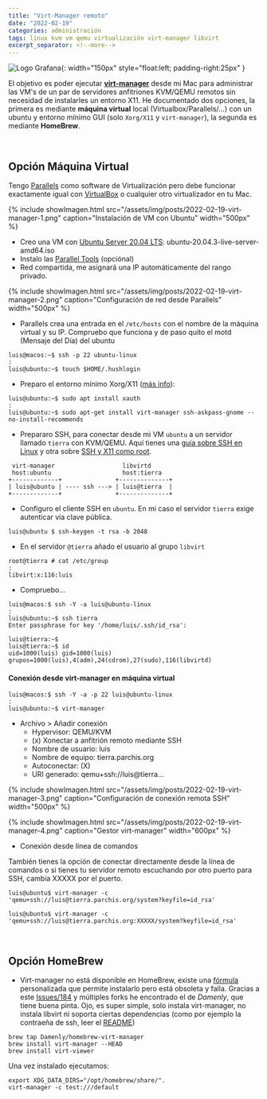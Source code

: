 ```yaml
---
title: "Virt-Manager remoto"
date: "2022-02-19"
categories: administración
tags: linux kvm vm qemu virtualización virt-manager libvirt
excerpt_separator: <!--more-->
---
```


![Logo Grafana](/assets/img/posts/logo-virtmanager.svg){: width="150px" style="float:left; padding-right:25px" } 


El objetivo es poder ejecutar **[virt-manager](https://virt-manager.org)** desde mi Mac para administrar las VM's de un par de servidores anfitriones KVM/QEMU remotos sin necesidad de instalarles un entorno X11. He documentado dos opciones, la primera es mediante **máquina virtual** local (Virtualbox/Parallels/...) con un ubuntu y entorno mínimo GUI (solo `Xorg/X11` y `virt-manager`), la segunda es mediante **HomeBrew**.


<br clear="left"/>
<!--more-->


## Opción Máquina Virtual 

Tengo [Parallels](https://www.parallels.com/es/) como software de Virtualización pero debe funcionar exactamente igual con [VirtualBox](https://www.virtualbox.org) o cualquier otro virtualizador en tu Mac. 

{% include showImagen.html 
      src="/assets/img/posts/2022-02-19-virt-manager-1.png" 
      caption="Instalación de VM con Ubuntu" 
      width="500px"
      %}

- Creo una VM con [Ubuntu Server 20.04 LTS](https://ubuntu.com/server/docs/installation): ubuntu-20.04.3-live-server-amd64.iso
- Instalo las [Parallel Tools](https://kb.parallels.com/en/121370) (opciónal)
- Red compartida, me asignará una IP automáticamente del rango privado.

{% include showImagen.html 
      src="/assets/img/posts/2022-02-19-virt-manager-2.png" 
      caption="Configuración de red desde Parallels" 
      width="500px"
      %}

- Parallels crea una entrada en el `/etc/hosts` con el nombre de la máquina virtual y su IP. Compruebo que funciona y de paso quito el motd (Mensaje del Día) del ubuntu

```
luis@macos:~$ ssh -p 22 ubuntu-linux
: 
luis@ubuntu:~$ touch $HOME/.hushlogin
```

- Preparo el entorno mínimo Xorg/X11 ([más info](https://help.ubuntu.com/community/ServerGUI)): 
  
```
luis@ubuntu:~$ sudo apt install xauth
:
luis@ubuntu:~$ sudo apt-get install virt-manager ssh-askpass-gnome --no-install-recommends
```

-  Prepararo SSH, para conectar desde mi VM `ubuntu` a un servidor llamado `tierra` con KVM/QEMU. Aquí tienes una [guía sobre SSH en Linux](https://www.luispa.com/linux/2006/11/13/ssh.html) y otra sobre [SSH y X11 como root](https://www.luispa.com/linux/2017/02/11/x11-desde-root.html). 
  
```
 virt-manager                   libvirtd
 host:ubuntu                    host:tierra
+-------------+               +--------------+
| luis@ubuntu | ---- ssh ---> | luis@tierra  |
+-------------+               +--------------+
```

- Configuro el cliente SSH en `ubuntu`. En mi caso el servidor `tierra` exige autenticar vía clave pública.

```
luis@ubuntu $ ssh-keygen -t rsa -b 2048
```

- En el servidor `@tierra` añado el usuario al grupo `libvirt`

```
root@tierra # cat /etc/group
:
libvirt:x:116:luis
```

- Compruebo... 
  
```
luis@macos:$ ssh -Y -a luis@ubuntu-linux
:
luis@ubuntu:~$ ssh tierra
Enter passphrase for key '/home/luis/.ssh/id_rsa':

luis@tierra:~$
luis@tierra:~$ id
uid=1000(luis) gid=1000(luis) grupos=1000(luis),4(adm),24(cdrom),27(sudo),116(libvirtd)
```

#### Conexión desde virt-manager en máquina virtual

``` 
luis@macos:$ ssh -Y -a -p 22 luis@ubuntu-linux
:
luis@ubuntu:~$ virt-manager
```

- Archivo > Añadir conexión 
  - Hypervisor: QEMU/KVM
  - (x) Xonectar a anfitrión remoto mediante SSH
  - Nombre de usuario: luis
  - Nombre de equipo: tierra.parchis.org
  - Autoconectar: (X)
  - URI generado: qemu+ssh://luis@tierra... 


{% include showImagen.html 
      src="/assets/img/posts/2022-02-19-virt-manager-3.png" 
      caption="Configuración de conexión remota SSH" 
      width="500px"
      %}

{% include showImagen.html 
      src="/assets/img/posts/2022-02-19-virt-manager-4.png" 
      caption="Gestor virt-manager" 
      width="600px"
      %}

- Conexión desde línea de comandos

También tienes la opción de conectar directamente desde la línea de comandos o si tienes tu servidor remoto escuchando por otro puerto para SSH, cambia XXXXX por el puerto.

```
luis@ubuntu$ virt-manager -c 'qemu+ssh://luis@tierra.parchis.org/system?keyfile=id_rsa'

luis@ubuntu$ virt-manager -c 'qemu+ssh://luis@tierra.parchis.org:XXXXX/system?keyfile=id_rsa'

```

<br/>

## Opción HomeBrew

- Virt-manager no está disponible en HomeBrew, existe una [fórmula](https://github.com/jeffreywildman/homebrew-virt-manager) personalizada que permite instalarlo pero está obsoleta y falla. Gracias a este [Issues/184](https://github.com/jeffreywildman/homebrew-virt-manager/issues/184) y múltiples forks he encontrado el de *Damenly*, que tiene buena pinta. Ojo, es super simple, solo instala virt-manager, no instala libvirt ni soporta ciertas dependencias (como por ejemplo la contraeña de ssh, leer el [README](https://github.com/Damenly/homebrew-virt-manager))

```
brew tap Damenly/homebrew-virt-manager
brew install virt-manager --HEAD
brew install virt-viewer
```

Una vez instalado ejecutamos: 

```
export XDG_DATA_DIRS="/opt/homebrew/share/".
virt-manager -c test:///default
```


<br/>

